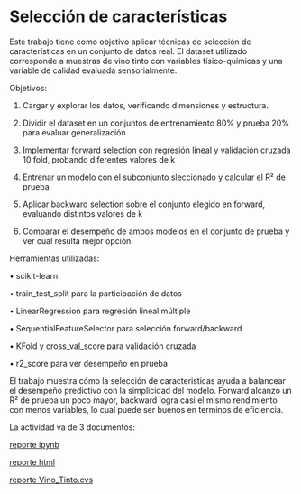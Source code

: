 # Selección de características 

Este trabajo tiene como objetivo aplicar técnicas de selección de características en un conjunto de datos real. El dataset utilizado corresponde a muestras de vino tinto con variables físico-químicas y una variable de calidad evaluada sensorialmente.

Objetivos:

1. Cargar y explorar los datos, verificando dimensiones y estructura.

2. Dividir el dataset en un conjuntos de entrenamiento 80% y prueba 20% para evaluar generalización

3. Implementar forward selection con regresión lineal y validación cruzada 10 fold, probando diferentes valores de k

4. Entrenar un modelo con el subconjunto sleccionado y calcular el R² de prueba

5. Aplicar backward selection sobre el conjunto elegido en forward, evaluando distintos valores de k

6. Comparar el desempeño de ambos modelos en el conjunto de prueba y ver cual resulta mejor opción.

Herramientas utilizadas:

• scikit-learn:

• train_test_split para la participación de datos

• LinearRegression para regresión lineal múltiple

• SequentialFeatureSelector para selección forward/backward

• KFold y cross_val_score para validación cruzada

• r2_score para ver desempeño en prueba

El trabajo muestra cómo la selección de caracteristicas ayuda a balancear el desempeño predictivo con la simplicidad del modelo. Forward alcanzo un R² de prueba un poco mayor, backward logra casi el mismo rendimiento con menos variables, lo cual puede ser buenos en terminos de eficiencia.


La actividad va de 3 documentos:

[reporte ipynb]()

[reporte html]()

[reporte Vino_Tinto.cvs]()
